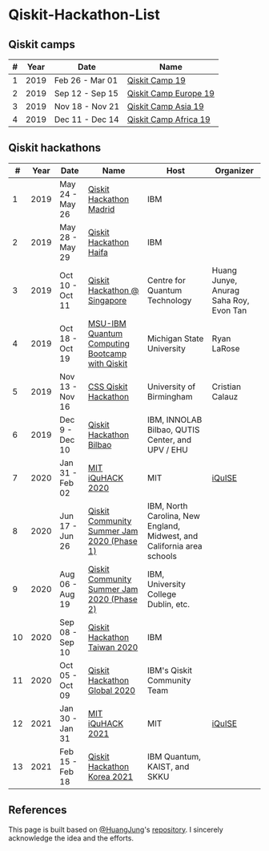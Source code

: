 # Qiskit-Hackathon-List

## Qiskit camps

| # | Year | Date            | Name            |
|---|------|-----------------|-----------------|
| 1 | 2019 | Feb 26 - Mar 01  | [Qiskit Camp 19](https://github.com/HuangJunye/Qiskit-Hackathon-Guide/blob/master/Past%20Qiskit%20Hackathons/Qiskit%20Camps/Qiskit%20Camp%2019.md) |
| 2 | 2019 | Sep 12 - Sep 15 | [Qiskit Camp Europe 19](https://github.com/HuangJunye/Qiskit-Hackathon-Guide/blob/master/Past%20Qiskit%20Hackathons/Qiskit%20Camps/Qiskit%20Camp%20Europe%2019.md) |
| 3 | 2019 | Nov 18 - Nov 21 | [Qiskit Camp Asia 19](https://github.com/HuangJunye/Qiskit-Hackathon-Guide/blob/master/Past%20Qiskit%20Hackathons/Qiskit%20Camps/Qiskit%20Camp%20Asia%2019.md) |
| 4 | 2019 | Dec 11 - Dec 14 | [Qiskit Camp Africa 19](https://github.com/HuangJunye/Qiskit-Hackathon-Guide/blob/master/Past%20Qiskit%20Hackathons/Qiskit%20Camps/Qiskit%20Camp%20Africa%2019.md) |

## Qiskit hackathons

| # | Year | Date            | Name                                           | Host                          | Organizer                          |
|---|------|-----------------|-----------------|-----------------|-----------------|
| 1 | 2019 | May 24 - May 26 | [Qiskit Hackathon Madrid](https://github.com/HuangJunye/Qiskit-Hackathon-Guide/blob/master/Past%20Qiskit%20Hackathons/Qiskit%20Hackathons/Qiskit%20Hackathon%20Madrid.md)              | IBM                           |    |
| 2 | 2019 | May 28 - May 29 | [Qiskit Hackathon Haifa](https://github.com/HuangJunye/Qiskit-Hackathon-Guide/blob/master/Past%20Qiskit%20Hackathons/Qiskit%20Hackathons/Qiskit%20Hackathon%20Haifa.md)               | IBM                           |    |
| 3 | 2019 | Oct 10 - Oct 11 | [Qiskit Hackathon @ Singapore](https://github.com/HuangJunye/Qiskit-Hackathon-Guide/blob/master/Past%20Qiskit%20Hackathons/Qiskit%20Hackathons/Qiskit%20Hackathon%20%40%20Singapore.md)     | Centre for Quantum Technology | Huang Junye, Anurag Saha Roy, Evon Tan |
| 4 | 2019 | Oct 18 - Oct 19 | [MSU-IBM Quantum Computing Bootcamp with Qiskit](https://github.com/HuangJunye/Qiskit-Hackathon-Guide/blob/master/Past%20Qiskit%20Hackathons/Qiskit%20Hackathons/MSU-IBM%20Quantum%20Computing%20Bootcamp%20with%20Qiskit.md) | Michigan State University | Ryan LaRose |
| 5 | 2019 | Nov 13 - Nov 16 | [CSS Qiskit Hackathon](https://github.com/HuangJunye/Qiskit-Hackathon-Guide/blob/master/Past%20Qiskit%20Hackathons/Qiskit%20Hackathons/CSS%20Qiskit%20Hackathon.md)                 | University of Birmingham    | Cristian Calauz |
| 6 | 2019 | Dec 9 - Dec 10 | [Qiskit Hackathon Bilbao](https://github.com/HuangJunye/Qiskit-Hackathon-Guide/blob/master/Past%20Qiskit%20Hackathons/Qiskit%20Hackathons/Qiskit%20Hackathon%20Bilbao%2019.md)         | IBM, INNOLAB Bilbao, QUTIS Center, and UPV / EHU |  |
| 7 | 2020 | Jan 31 - Feb 02 | [MIT iQuHACK 2020](https://github.com/HuangJunye/Qiskit-Hackathon-Guide/blob/master/Past%20Qiskit%20Hackathons/Qiskit%20Hackathons/iQuHACK%202020.md) | MIT | [iQuISE](https://www.iquise.mit.edu/leadership/) |
| 8 | 2020 | Jun 17 - Jun 26 | [Qiskit Community Summer Jam 2020 (Phase 1)](https://github.com/dongsin-kim/Qiskit-Hackathon-List/blob/main/Qiskit%20Hackathons/Qiskit%20Community%20Summer%20Jam%202020.md) | IBM, North Carolina, New England, Midwest, and California area schools |  |
| 9 | 2020 | Aug 06 - Aug 19 | [Qiskit Community Summer Jam 2020 (Phase 2)](https://github.com/dongsin-kim/Qiskit-Hackathon-List/blob/main/Qiskit%20Hackathons/Qiskit%20Community%20Summer%20Jam%202020.md) | IBM, University College Dublin, etc. | |
| 10 | 2020 | Sep 08 - Sep 10 | [Qiskit Hackathon Taiwan 2020](https://github.com/dongsin-kim/Qiskit-Hackathon-List/blob/main/Qiskit%20Hackathons/Qiskit%20Hackathon%20Taiwan%202020.md) | IBM | |
| 11 | 2020 | Oct 05 - Oct 09 | [Qiskit Hackathon Global 2020](https://github.com/dongsin-kim/Qiskit-Hackathon-List/blob/main/Qiskit%20Hackathons/Qiskit%20Hackathon%20Global%202020.md) | IBM's Qiskit Community Team | |
| 12 | 2021 | Jan 30 - Jan 31 | [MIT iQuHACK 2021](https://github.com/dongsin-kim/Qiskit-Hackathon-List/blob/main/Qiskit%20Hackathons/iQuHACK%202021.md) | MIT | [iQuISE](https://www.iquise.mit.edu/leadership/) |
| 13 | 2021 | Feb 15 - Feb 18 | [Qiskit Hackathon Korea 2021](https://github.com/dongsin-kim/Qiskit-Hackathon-List/blob/main/Qiskit%20Hackathons/Qiskit%20Hackathon%20Korea%202021.md) | IBM Quantum, KAIST, and SKKU |  |


## References
This page is built based on [@HuangJung](https://github.com/HuangJunye)'s [repository](https://github.com/HuangJunye/Qiskit-Hackathon-Guide/blob/master/Past%20Qiskit%20Hackathons/Past%20Qiskit%20Hackathons.md). I sincerely acknowledge the idea and the efforts.
